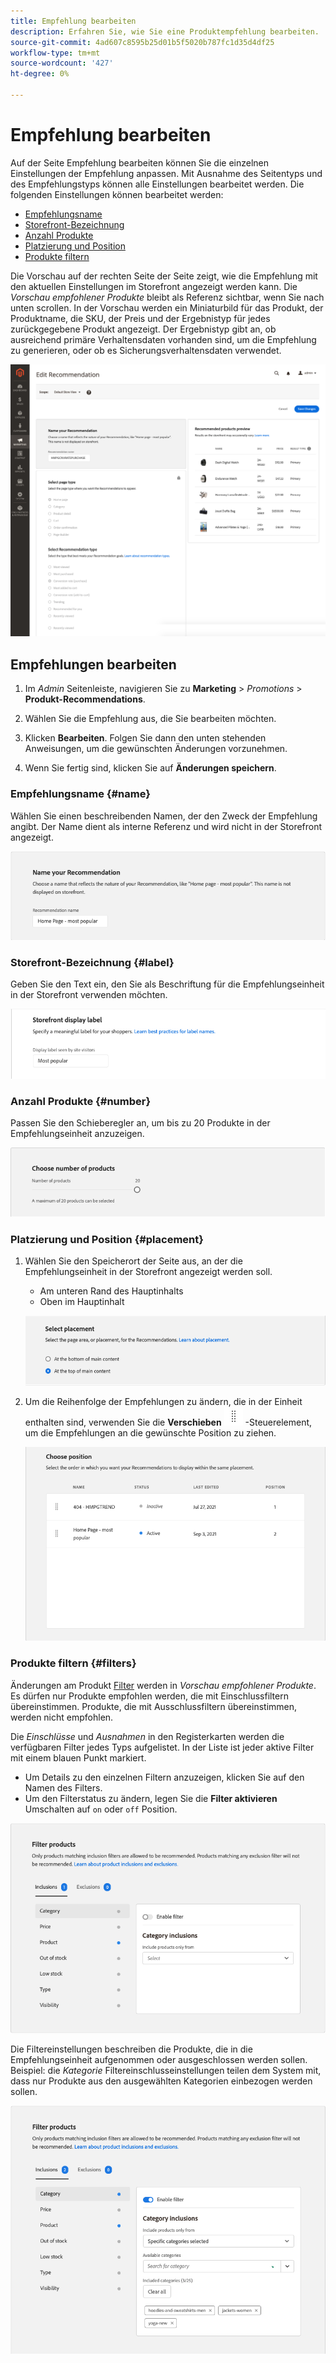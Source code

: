 ```yaml
---
title: Empfehlung bearbeiten
description: Erfahren Sie, wie Sie eine Produktempfehlung bearbeiten.
source-git-commit: 4ad607c8595b25d01b5f5020b787fc1d35d4df25
workflow-type: tm+mt
source-wordcount: '427'
ht-degree: 0%

---
```


# Empfehlung bearbeiten

Auf der Seite Empfehlung bearbeiten können Sie die einzelnen Einstellungen der Empfehlung anpassen. Mit Ausnahme des Seitentyps und des Empfehlungstyps können alle Einstellungen bearbeitet werden. Die folgenden Einstellungen können bearbeitet werden:

- [Empfehlungsname](#name)
- [Storefront-Bezeichnung](#label)
- [Anzahl Produkte](#number)
- [Platzierung und Position](#placement)
- [Produkte filtern](#filters)

Die Vorschau auf der rechten Seite der Seite zeigt, wie die Empfehlung mit den aktuellen Einstellungen im Storefront angezeigt werden kann. Die _Vorschau empfohlener Produkte_ bleibt als Referenz sichtbar, wenn Sie nach unten scrollen. In der Vorschau werden ein Miniaturbild für das Produkt, der Produktname, die SKU, der Preis und der Ergebnistyp für jedes zurückgegebene Produkt angezeigt. Der Ergebnistyp gibt an, ob ausreichend primäre Verhaltensdaten vorhanden sind, um die Empfehlung zu generieren, oder ob es Sicherungsverhaltensdaten verwendet.

![Recommendations bearbeiten](assets/edit-recommendation.png)

## Empfehlungen bearbeiten

1. Im _Admin_ Seitenleiste, navigieren Sie zu **Marketing** > _Promotions_ > **Produkt-Recommendations**.

1. Wählen Sie die Empfehlung aus, die Sie bearbeiten möchten.

1. Klicken **Bearbeiten**. Folgen Sie dann den unten stehenden Anweisungen, um die gewünschten Änderungen vorzunehmen.

1. Wenn Sie fertig sind, klicken Sie auf **Änderungen speichern**.

### Empfehlungsname {#name}

Wählen Sie einen beschreibenden Namen, der den Zweck der Empfehlung angibt. Der Name dient als interne Referenz und wird nicht in der Storefront angezeigt.

![Name bearbeiten](assets/edit-name.png)

### Storefront-Bezeichnung {#label}

Geben Sie den Text ein, den Sie als Beschriftung für die Empfehlungseinheit in der Storefront verwenden möchten.

![Titel bearbeiten](assets/edit-storefront-label.png)

### Anzahl Produkte {#number}

Passen Sie den Schieberegler an, um bis zu 20 Produkte in der Empfehlungseinheit anzuzeigen.

![Anzahl der Produkte bearbeiten](assets/edit-number-of-products.png)

### Platzierung und Position {#placement}

1. Wählen Sie den Speicherort der Seite aus, an der die Empfehlungseinheit in der Storefront angezeigt werden soll.

   - Am unteren Rand des Hauptinhalts
   - Oben im Hauptinhalt

   ![Platzierung bearbeiten](assets/edit-placement.png)

1. Um die Reihenfolge der Empfehlungen zu ändern, die in der Einheit enthalten sind, verwenden Sie die **Verschieben** ![Auswahl verschieben](assets/icon-move.png) -Steuerelement, um die Empfehlungen an die gewünschte Position zu ziehen.

   ![Position bearbeiten](assets/edit-position.png)

### Produkte filtern {#filters}

Änderungen am Produkt [Filter](filters.md) werden in _Vorschau empfohlener Produkte_. Es dürfen nur Produkte empfohlen werden, die mit Einschlussfiltern übereinstimmen. Produkte, die mit Ausschlussfiltern übereinstimmen, werden nicht empfohlen.

Die _Einschlüsse_ und _Ausnahmen_ in den Registerkarten werden die verfügbaren Filter jedes Typs aufgelistet. In der Liste ist jeder aktive Filter mit einem blauen Punkt markiert.

- Um Details zu den einzelnen Filtern anzuzeigen, klicken Sie auf den Namen des Filters.
- Um den Filterstatus zu ändern, legen Sie die **Filter aktivieren** Umschalten auf `on` oder `off` Position.

![Filter bearbeiten](assets/edit-filters.png)

Die Filtereinstellungen beschreiben die Produkte, die in die Empfehlungseinheit aufgenommen oder ausgeschlossen werden sollen. Beispiel: die _Kategorie_ Filtereinschlusseinstellungen teilen dem System mit, dass nur Produkte aus den ausgewählten Kategorien einbezogen werden sollen.

![Filter &quot;Kategorie bearbeiten&quot;](assets/edit-filter-category.png)
